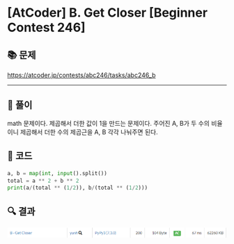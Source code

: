 # [AtCoder] B. Get Closer [Beginner Contest 246]

## 📚 문제

https://atcoder.jp/contests/abc246/tasks/abc246_b

---

## 📖 풀이

math 문제이다. 제곱해서 더한 값이 1을 만드는 문제이다. 주어진 A, B가 두 수의 비율이니 제곱해서 더한 수의 제곱근을 A, B 각각 나눠주면 된다.

## 📒 코드

```python
a, b = map(int, input().split())
total = a ** 2 + b ** 2
print(a/(total ** (1/2)), b/(total ** (1/2)))
```

## 🔍 결과

![image-20220403001248388](README.assets/image-20220403001248388.png)